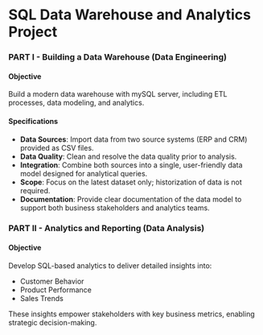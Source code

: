 # SQL Data Warehouse and Analytics Project



### PART I - Building a Data Warehouse (Data Engineering)

#### Objective 
Build a modern data warehouse with mySQL server, including ETL processes, data modeling, and analytics. 

#### Specifications 
- **Data Sources**: Import data from two source systems (ERP and CRM) provided as CSV files.
- **Data Quality**: Clean and resolve the data quality prior to analysis.
- **Integration**: Combine both sources into a single, user-friendly data model designed for analytical queries.
- **Scope**: Focus on the latest dataset only; historization of data is not required.
- **Documentation**: Provide clear documentation of the data model to support both business stakeholders and analytics teams.



### PART II - Analytics and Reporting (Data Analysis)

#### Objective
Develop SQL-based analytics to deliver detailed insights into:
- Customer Behavior
- Product Performance
- Sales Trends

These insights empower stakeholders with key business metrics, enabling strategic decision-making. 
